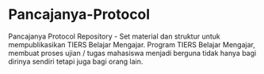 # Pancajanya-Protocol
Pancajanya Protocol Repository - Set material dan struktur untuk mempublikasikan TIERS Belajar Mengajar. Program TIERS Belajar Mengajar, membuat proses ujian / tugas mahasiswa menjadi berguna tidak hanya bagi dirinya sendiri tetapi juga bagi orang lain.

